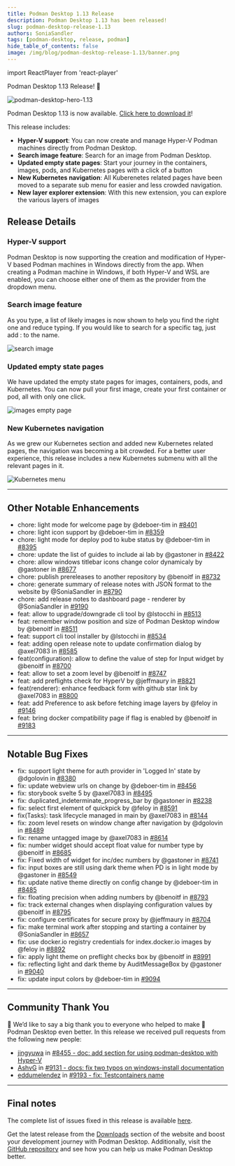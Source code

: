 ```yaml
---
title: Podman Desktop 1.13 Release
description: Podman Desktop 1.13 has been released!
slug: podman-desktop-release-1.13
authors: SoniaSandler
tags: [podman-desktop, release, podman]
hide_table_of_contents: false
image: /img/blog/podman-desktop-release-1.13/banner.png
---
```


import ReactPlayer from 'react-player'

Podman Desktop 1.13 Release! 🎉

![podman-desktop-hero-1.13](img/podman-desktop-release-1.13/banner.png)

Podman Desktop 1.13 is now available. [Click here to download it](/downloads)!

This release includes:

- **Hyper-V support**: You can now create and manage Hyper-V Podman machines directly from Podman Desktop.
- **Search image feature**: Search for an image from Podman Desktop.
- **Updated empty state pages**: Start your journey in the containers, images, pods, and Kubernetes pages with a click of a button
- **New Kubernetes navigation**: All Kuberenetes related pages have been moved to a separate sub menu for easier and less crowded navigation.
- **New layer explorer extension**: With this new extension, you can explore the various layers of images

<!--truncate-->

## Release Details

### Hyper-V support

Podman Desktop is now supporting the creation and modification of Hyper-V based Podman machines in Windows directly from the app.
When creating a Podman machine in Windows, if both Hyper-V and WSL are enabled, you can choose either one of them as the provider from the dropdown menu.

### Search image feature

As you type, a list of likely images is now shown to help you find the right one and reduce typing. If you would like to search for a specific tag, just add : to the name.

![search image](img/podman-desktop-release-1.13/search_image.png)

### Updated empty state pages

We have updated the empty state pages for images, containers, pods, and Kubernetes. You can now pull your first image, create your first container or pod, all with only one click.

![images empty page](img/podman-desktop-release-1.13/images_empty_page.png)

### New Kubernetes navigation

As we grew our Kubernetes section and added new Kubernetes related pages, the navigation was becoming a bit crowded. For a better user experience, this release includes a new Kubernetes submenu with all the relevant pages in it.

![Kubernetes menu](img/podman-desktop-release-1.13/kubernetes_menu.png)

---

## Other Notable Enhancements

- chore: light mode for welcome page by @deboer-tim in [#8401](https://github.com/containers/podman-desktop/pull/8401)
- chore: light icon support by @deboer-tim in [#8359](https://github.com/containers/podman-desktop/pull/8359)
- chore: light mode for deploy pod to kube status by @deboer-tim in [#8395](https://github.com/containers/podman-desktop/pull/8395)
- chore: update the list of guides to include ai lab by @gastoner in [#8422](https://github.com/containers/podman-desktop/pull/8422)
- chore: allow windows titlebar icons change color dynamicaly by @gastoner in [#8677](https://github.com/containers/podman-desktop/pull/8677)
- chore: publish prereleases to another repository by @benoitf in [#8732](https://github.com/containers/podman-desktop/pull/8732)
- chore: generate summary of release notes with JSON format to the website by @SoniaSandler in [#8790](https://github.com/containers/podman-desktop/pull/8790)
- chore: add release notes to dashboard page - renderer by @SoniaSandler in [#9190](https://github.com/containers/podman-desktop/pull/9190)
- feat: allow to upgrade/downgrade cli tool by @lstocchi in [#8513](https://github.com/containers/podman-desktop/pull/8513)
- feat: remember window position and size of Podman Desktop window by @benoitf in [#8511](https://github.com/containers/podman-desktop/pull/8511)
- feat: support cli tool installer by @lstocchi in [#8534](https://github.com/containers/podman-desktop/pull/8534)
- feat: adding open release note to update confirmation dialog by @axel7083 in [#8585](https://github.com/containers/podman-desktop/pull/8585)
- feat(configuration): allow to define the value of step for Input widget by @benoitf in [#8700](https://github.com/containers/podman-desktop/pull/8700)
- feat: allow to set a zoom level by @benoitf in [#8747](https://github.com/containers/podman-desktop/pull/8747)
- feat: add preflights check for HyperV by @jeffmaury in [#8821](https://github.com/containers/podman-desktop/pull/8821)
- feat(renderer): enhance feedback form with github star link by @axel7083 in [#8800](https://github.com/containers/podman-desktop/pull/8800)
- feat: add Preference to ask before fetching image layers by @feloy in [#9146](https://github.com/containers/podman-desktop/pull/9146)
- feat: bring docker compatibility page if flag is enabled by @benoitf in [#9183](https://github.com/containers/podman-desktop/pull/9183)

---

## Notable Bug Fixes

- fix: support light theme for auth provider in 'Logged In' state by @dgolovin in [#8380](https://github.com/containers/podman-desktop/pull/8380)
- fix: update webview urls on change by @deboer-tim in [#8456](https://github.com/containers/podman-desktop/pull/8456)
- fix: storybook svelte 5 by @axel7083 in [#8495](https://github.com/containers/podman-desktop/pull/8495)
- fix: duplicated_indeterminate_progress_bar by @gastoner in [#8238](https://github.com/containers/podman-desktop/pull/8238)
- fix: select first element of quickpick by @feloy in [#8591](https://github.com/containers/podman-desktop/pull/8591)
- fix(Tasks): task lifecycle managed in main by @axel7083 in [#8144](https://github.com/containers/podman-desktop/pull/8144)
- fix: zoom level resets on window change after navigation by @dgolovin in [#8489](https://github.com/containers/podman-desktop/pull/8489)
- fix: rename untagged image by @axel7083 in [#8614](https://github.com/containers/podman-desktop/pull/8614)
- fix: number widget should accept float value for number type by @benoitf in [#8685](https://github.com/containers/podman-desktop/pull/8685)
- fix: Fixed width of widget for inc/dec numbers by @gastoner in [#8741](https://github.com/containers/podman-desktop/pull/8741)
- fix: input boxes are still using dark theme when PD is in light mode by @gastoner in [#8549](https://github.com/containers/podman-desktop/pull/8549)
- fix: update native theme directly on config change by @deboer-tim in [#8485](https://github.com/containers/podman-desktop/pull/8485)
- fix: floating precision when adding numbers by @benoitf in [#8793](https://github.com/containers/podman-desktop/pull/8793)
- fix: track external changes when displaying configuration values by @benoitf in [#8795](https://github.com/containers/podman-desktop/pull/8795)
- fix: configure certificates for secure proxy by @jeffmaury in [#8704](https://github.com/containers/podman-desktop/pull/8704)
- fix: make terminal work after stopping and starting a container by @SoniaSandler in [#8657](https://github.com/containers/podman-desktop/pull/8657)
- fix: use docker.io registry credentials for index.docker.io images by @feloy in [#8892](https://github.com/containers/podman-desktop/pull/8892)
- fix: apply light theme on preflight checks box by @benoitf in [#8991](https://github.com/containers/podman-desktop/pull/8991)
- fix: reflecting light and dark theme by AuditMessageBox by @gastoner in [#9040](https://github.com/containers/podman-desktop/pull/9040)
- fix: update input colors by @deboer-tim in [#9094](https://github.com/containers/podman-desktop/pull/9094)

---

## Community Thank You

🎉 We’d like to say a big thank you to everyone who helped to make 🦭 Podman Desktop even better. In this
release we received pull requests from the following new people:

- [jingyuwa](https://github.com/jingyuwa) in [#8455 - doc: add section for using podman-desktop with Hyper-V](https://github.com/containers/podman-desktop/pull/8455)
- [AshvG](https://github.com/AshvG) in [#9131 - docs: fix two typos on windows-install documentation](https://github.com/containers/podman-desktop/pull/9131)
- [eddumelendez](https://github.com/eddumelendez) in [#9193 - fix: Testcontainers name](https://github.com/containers/podman-desktop/pull/9193)

---

## Final notes

<!-- EDIT BELOW VERSION NUMBERS! -->

The complete list of issues fixed in this release is available [here](https://github.com/containers/podman-desktop/issues?q=is%3Aclosed+milestone%3A1.13.0).

Get the latest release from the [Downloads](/downloads) section of the website and boost your development journey with Podman Desktop. Additionally, visit the [GitHub repository](https://github.com/containers/podman-desktop) and see how you can help us make Podman Desktop better.
